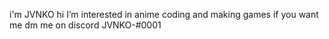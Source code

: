 i'm JVNKO hi
I’m interested in anime coding and making games
if you want me dm me on discord JVNKO-#0001
